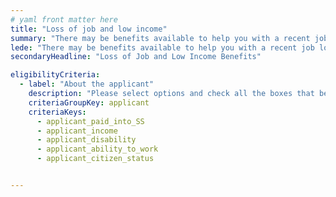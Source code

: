 ```yaml
---
# yaml front matter here
title: "Loss of job and low income"
summary: "There may be benefits available to help you with a recent job loss or is you have low income, including financial help and retraining."
lede: "There may be benefits available to help you with a recent job loss or is you have low income, including financial help and retraining."
secondaryHeadline: "Loss of Job and Low Income Benefits"

eligibilityCriteria:
  - label: "About the applicant"
    description: "Please select options and check all the boxes that best describe you (the person who will be applying for benefits)."
    criteriaGroupKey: applicant
    criteriaKeys:
      - applicant_paid_into_SS
      - applicant_income
      - applicant_disability
      - applicant_ability_to_work
      - applicant_citizen_status


---
```

